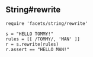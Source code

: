 ## String#rewrite

    require 'facets/string/rewrite'

    s = "HELLO TOMMY!"
    rules = [[ /TOMMY/, 'MAN' ]]
    r = s.rewrite(rules)
    r.assert == "HELLO MAN!"

